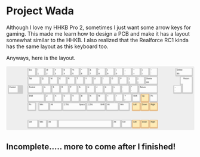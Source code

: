 # Project Wada

Although I love my HHKB Pro 2, sometimes I just want some arrow keys for gaming. This made me learn how to design a PCB and make it has a layout somewhat similar to the HHKB. I also realized that the Realforce RC1 kinda has the same layout as this keyboard too.

Anyways, here is the layout.

![keyboard layout](./NexusImages/keyboard-layout.png)

## Incomplete..... more to come after I finished!
